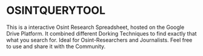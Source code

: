 # OSINTQUERYTOOL
This is a interactive Osint Research Spreadsheet, hosted on the Google Drive Platform. It combined different Dorking Techniques to find exactly that what you search for. Ideal for Osint-Researchers  and Journalists. Feel free to use and share it with the Community.  
